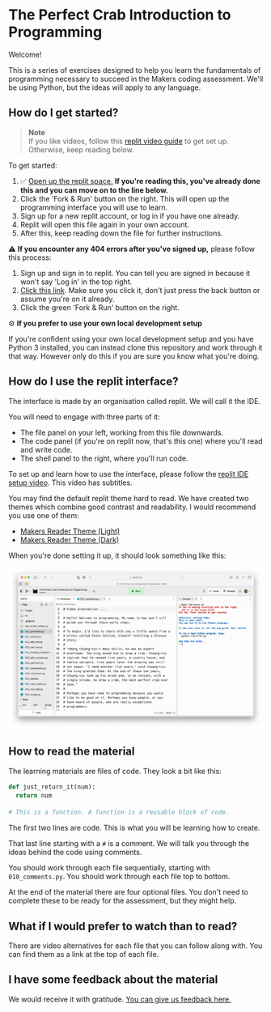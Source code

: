 # The Perfect Crab Introduction to Programming

Welcome!

This is a series of exercises designed to help you learn the
fundamentals of programming necessary to succeed in the
Makers coding assessment. We'll be using Python, but the
ideas will apply to any language.

## How do I get started?

> **Note**  
> If you like videos, follow this [replit video
> guide](https://youtu.be/c0GdcmPfKL4) to get set up.
> Otherwise, keep reading below.

To get started:

1. ✅ [Open up the replit
   space.](https://replit.com/@neoeno/The-Perfect-Crab-Introduction-to-Programming)
   **If you're reading this, you've already done this and you can move on to the
   line below.**
2. Click the 'Fork & Run' button on the right. This will open up the programming
   interface you will use to learn.
3. Sign up for a new replit account, or log in if you have one already.
4. Replit will open this file again in your own account.
5. After this, keep reading down the file for further instructions.

⚠️ **If you encounter any 404 errors after you've signed up,** please follow
this process:

1. Sign up and sign in to replit. You can tell you are signed in because it
   won't say 'Log in' in the top right.
2. [Click this
   link](https://replit.com/@neoeno/The-Perfect-Crab-Introduction-to-Programming).
   Make sure you click it, don't just press the back button or assume you're on
   it already.
3. Click the green 'Fork & Run' button on the right.

⚙️ **If you prefer to use your own local development setup**

If you're confident using your own local development setup
and you have Python 3 installed, you can instead clone this
repository and work through it that way. However only do
this if you are sure you know what you're doing.

## How do I use the replit interface?

The interface is made by an organisation called replit. We
will call it the IDE.

You will need to engage with three parts of it:

* The file panel on your left, working from this file downwards.
* The code panel (if you're on replit now, that's this one)
  where you'll read and write code.
* The shell panel to the right, where you'll run code.

To set up and learn how to use the interface, please follow
the [replit IDE setup video](https://youtu.be/c0GdcmPfKL4).
This video has subtitles.

You may find the default replit theme hard to read. We have
created two themes which combine good contrast and
readability. I would recommend you use one of them:

* [Makers Reader Theme (Light)](https://replit.com/theme/@training17/makers-reader)
* [Makers Reader Theme (Dark)](https://replit.com/theme/@training17/makers-reader-dark)

When you're done setting it up, it should look something like this:

![A screenshot of the replit interface with the files on the left, the code in the middle, and the shell on the right. It shows good contrast as the Makers theme is being used.](images/replit-interface.png)

## How to read the material

The learning materials are files of code. They look a bit
like this:

```python
def just_return_it(num):
  return num

# This is a function. A function is a reusable block of code.
```

The first two lines are code. This is what you will be
learning how to create.

That last line starting with a `#` is a comment. We will
talk you through the ideas behind the code using comments.

You should work through each file sequentially, starting
with `010_comments.py`. You should work through each file
top to bottom.

At the end of the material there are four optional files.
You don't need to complete these to be ready for the
assessment, but they might help.

## What if I would prefer to watch than to read?

There are video alternatives for each file that you can
follow along with. You can find them as a link at the top of
each file.

## I have some feedback about the material

We would receive it with gratitude. [You can give us
feedback
here.](https://forms.gle/Vo76eDCGRrWngWkD7)
